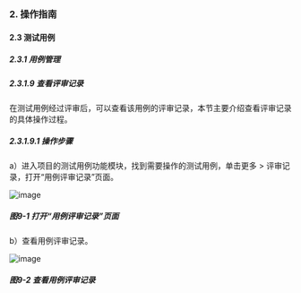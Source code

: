 ### 2. 操作指南

#### 2.3 测试用例

##### 2.3.1 用例管理

##### 2.3.1.9 查看评审记录

在测试用例经过评审后，可以查看该用例的评审记录，本节主要介绍查看评审记录的具体操作过程。

##### 2.3.1.9.1 操作步骤

a）进入项目的测试用例功能模块，找到需要操作的测试用例，单击更多 > 评审记录，打开“用例评审记录”页面。

![image](https://user-images.githubusercontent.com/79617492/185883407-22a687c3-056b-4a25-b2d9-f339d34443f8.png)

##### 图9-1 打开“用例评审记录”页面

b）查看用例评审记录。

![image](https://user-images.githubusercontent.com/79617492/185883421-5dd50bae-5dd1-45e3-a517-816181a02e61.png)

##### 图9-2 查看用例评审记录
